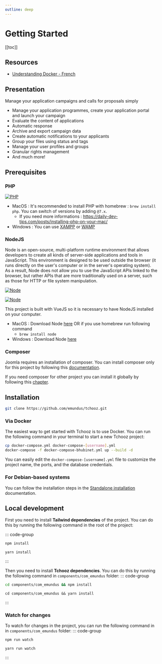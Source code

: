 ```yaml
---
outline: deep
---
```


# Getting Started

[[toc]]

## Resources
- [Understanding Docker - French](https://www.youtube.com/watch?v=caXHwYC3tq8&ab_channel=Cookieconnect%C3%A9)

## Presentation
Manage your application campaigns and calls for proposals simply

* Manage your application programmes, create your application portal and launch your campaign
* Evaluate the content of applications
* Automatic response
* Archive and export campaign data
* Create automatic notifications to your applicants
* Group your files using status and tags
* Manage your user profiles and groups
* Granular rights management
* And much more!

## Prerequisites
### PHP
[![PHP][PHP-min-badge]][PHP-url]
* MacOS : It's recommended to install PHP with homebrew : `brew install php`. You can switch of versions by adding `@7.x`.
    * If you need more informations : https://daily-dev-tips.com/posts/installing-php-on-your-mac/
* Windows : You can use [XAMPP](https://www.apachefriends.org/index.html) or [WAMP](https://www.wampserver.com/en/)

### NodeJS
Node is an open-source, multi-platform runtime environment that allows developers to create all kinds of server-side applications and tools in JavaScript. This environment is designed to be used outside the browser (it runs directly on the user's computer or in the server's operating system). As a result, Node does not allow you to use the JavaScript APIs linked to the browser, but rather APIs that are more traditionally used on a server, such as those for HTTP or file system manipulation.

[![Node][Node-min-badge]][Node-url]

[![Node][Node-reco-badge]][Node-url]

This project is built with VueJS so it is necessary to have NodeJS installed on your computer.
* MacOS : Download Node [here][Node-url] OR if you use homebrew run following command
    * `brew install node`
* Windows : Download Node [here][Node-url]

### Composer
Joomla requires an installation of composer.
You can install composer only for this project by following this [documentation][Composer-local-installation].

If you need composer for other project you can install it globally by following this [chapter][Composer-global-installation].

## Installation
```bash
git clone https://github.com/emundus/tchooz.git
```

### Via Docker
The easiest way to get started with Tchooz is to use Docker. You can run the following command in your terminal to start a new Tchooz project:

```bash
cp docker-compose.yml docker-compose-[username].yml
docker-compose -f docker-compose-bhubinet.yml up --build -d
```

You can easily edit the `docker-compose-[username].yml` file to customize the project name, the ports, and the database credentials.

### For Debian-based systems
You can follow the installation steps in the [Standalone installation](./extra/standalone-installation.md) documentation.

## Local development
First you need to install **Tailwind dependencies** of the project. You can do this by running the following command in the root of the project:

::: code-group
  ```bash [npm]
  npm install
  ```
  ```bash[yarn]
  yarn install
  ```
:::

Then you need to install **Tchooz dependencies**. You can do this by running the following command in `components/com_emundus` folder:
::: code-group
  ```bash [npm]
  cd components/com_emundus && npm install
  ```
  ```bash[yarn]
  cd components/com_emundus && yarn install
  ```
:::

### Watch for changes
To watch for changes in the project, you can run the following command in in `components/com_emundus` folder:
::: code-group
  ```bash [npm]
  npm run watch
  ```
  ```bash[yarn]
  yarn run watch
  ```
:::




[Node-url]: https://nodejs.org/
[Node-min-badge]: https://img.shields.io/badge/min-16.x-orange
[Node-reco-badge]: https://img.shields.io/badge/recommended-18.x-green
[Composer-local-installation]: https://getcomposer.org/download/
[Composer-global-installation]: https://getcomposer.org/doc/00-intro.md#globally
[PHP-min-badge]: https://img.shields.io/badge/dependencies-PHP%207.4-green
[PHP-url]: https://www.php.net/manual/en/install.macosx.php
